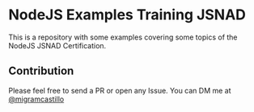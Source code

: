 # NodeJS Examples Training JSNAD

This is a repository with some examples covering some topics of the NodeJS JSNAD Certification.

## Contribution

Please feel free to send a PR or open any Issue. You can DM me at [@migramcastillo](https://www.twitter.com/migramcastillo)
